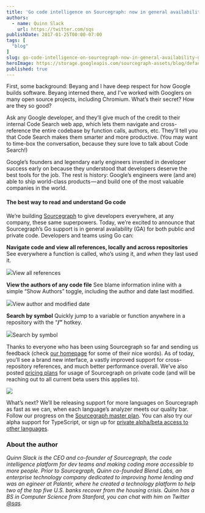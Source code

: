 ```yaml
---
title: 'Go code intelligence on Sourcegraph: now in general availability (GA)'
authors:
  - name: Quinn Slack
    url: https://twitter.com/sqs
publishDate: 2017-01-25T00:00-07:00
tags: [
  "blog"
]
slug: go-code-intelligence-on-sourcegraph-now-in-general-availability-ga
heroImage: https://storage.googleapis.com/sourcegraph-assets/blog/default_hero_social.png
published: true
---
```




First, some background: Beyang and I have deep respect for how Google builds software. Beyang interned there, and I've worked with Googlers on many open source projects, including Chromium. What’s their secret? How are they so good?

Ask any Google developer, and they’ll give much of the credit to their internal Code Search web app, which lets them navigate and cross-reference the entire codebase by function calls, authors, etc. They’ll tell you that Code Search makes them smarter and more productive. (You may want to time-box the conversation, because they sure love to talk about Code Search!)

Google’s founders and legendary early engineers invested in developer success early on because they understood that developers deserve the best tools for the job. The rest is history: Google’s engineers were (and are) able to ship world-class products — and build one of the most valuable companies in the world.

#### The best way to read and understand Go code

We’re building [Sourcegraph](https://sourcegraph.com) to give developers everywhere, at any company, these same superpowers. Today, we’re excited to announce that Sourcegraph’s Go support is in general availability (GA) for both public and private code. Developers and teams using Go can:

**Navigate code and view all references, locally and across repositories**
See everywhere a function is called, who’s using it, and _when_ they last used it.

[![](https://cdn-images-1.medium.com/max/800/1*gG3qY8QA96DhLeZqGRiWdA.png)](https://sourcegraph.com/join)View all references

**View the authors of any code file**
See blame information inline with a simple “Show Authors” toggle, including the author and date last modified.

[![](https://cdn-images-1.medium.com/max/800/1*ZaZ1yERYSTVAaTgQKRcsgQ.png)](https://sourcegraph.com/join)View author and modified date

**Search by symbol**
Quickly jump to a variable or function anywhere in a repository with the “**/”** hotkey.

[![](https://cdn-images-1.medium.com/max/800/1*ixUXGr_lDINMSzyXtF81Iw.png)](https://sourcegraph.com/join)Search by symbol

Thanks to everyone who has been using Sourcegraph so far and sending us feedback (check [our homepage](https://sourcegraph.com) for some of their nice words). As of today, you’ll see a brand new interface, a vastly improved support for cross-repository references, and much better performance overall. We’ve also posted [pricing plans](https://sourcegraph.com/pricing) for usage of Sourcegraph on private code (and will be reaching out to all current beta users this applies to).

[![](https://cdn-images-1.medium.com/max/800/1*71FZEE4Nr5RYmG5cFrB1eA.png)](https://sourcegraph.com/join)

What’s next? We’ll be releasing support for more languages on Sourcegraph as fast as we can, when each language’s analyzer meets our quality bar. Follow our progress on the [Sourcegraph master plan](https://handbook.sourcegraph.com/company/strategy). You can also try our alpha support for TypeScript, or sign up for [private alpha/beta access to other languages](https://sourcegraph.com/beta).

### About the author

_Quinn Slack is the CEO and co-founder of Sourcegraph, the code intelligence platform for dev teams and making coding more accessible to more people. Prior to Sourcegraph, Quinn co-founded Blend Labs, an enterprise technology company dedicated to improving home lending and was an egineer at Palantir, where he created a technology platform to help two of the top five U.S. banks recover from the housing crisis. Quinn has a BS in Computer Science from Stanford, you can chat with him on Twitter [@sqs](https://twitter.com/sqs)._
